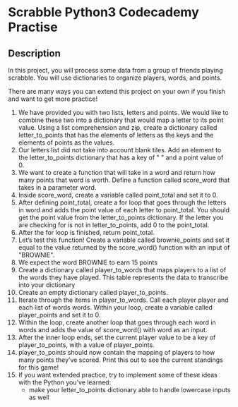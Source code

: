 # Scrabble Python3 Codecademy Practise 
## Description
In this project, you will process some data from a group of friends playing scrabble. You will use dictionaries to organize players, words, and points.

There are many ways you can extend this project on your own if you finish and want to get more practice!

1. We have provided you with two lists, letters and points. We would like to combine these two into a dictionary that would map a letter to its point value.
Using a list comprehension and zip, create a dictionary called letter_to_points that has the elements of letters as the keys and the elements of points as the values.
2. Our letters list did not take into account blank tiles. Add an element to the letter_to_points dictionary that has a key of " " and a point value of 0.
3. We want to create a function that will take in a word and return how many points that word is worth. Define a function called score_word that takes in a parameter word.
4. Inside score_word, create a variable called point_total and set it to 0.
5. After defining point_total, create a for loop that goes through the letters in word and adds the point value of each letter to point_total. You should get the point value from the letter_to_points dictionary. If the letter you are checking for is not in letter_to_points, add 0 to the point_total.
6. After the for loop is finished, return point_total.
7. Let’s test this function! Create a variable called brownie_points and set it equal to the value returned by the score_word() function with an input of "BROWNIE".
8. We expect the word BROWNIE to earn 15 points
9. Create a dictionary called player_to_words that maps players to a list of the words they have played. This table represents the data to transcribe into your dictionary
10. Create an empty dictionary called player_to_points.
11. Iterate through the items in player_to_words. Call each player player and each list of words words. Within your loop, create a variable called player_points and set it to 0.
12. Within the loop, create another loop that goes through each word in words and adds the value of score_word() with word as an input.
13. After the inner loop ends, set the current player value to be a key of player_to_points, with a value of player_points.
14. player_to_points should now contain the mapping of players to how many points they’ve scored. Print this out to see the current standings for this game!
15. If you want extended practice, try to implement some of these ideas with the Python you’ve learned:
      - make your letter_to_points dictionary able to handle lowercase inputs as well
 
